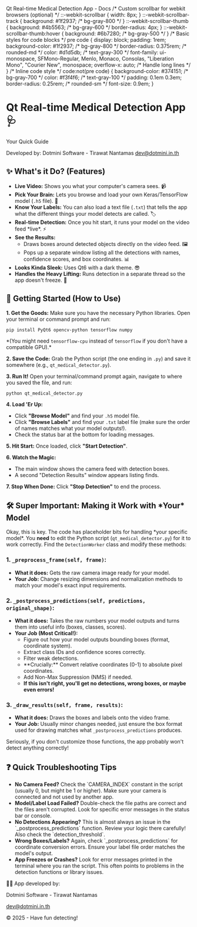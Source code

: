   Qt Real-time Medical Detection App - Docs /\* Custom scrollbar for webkit browsers (optional) \*/ ::-webkit-scrollbar { width: 8px; } ::-webkit-scrollbar-track { background: #1f2937; /\* bg-gray-800 \*/ } ::-webkit-scrollbar-thumb { background: #4b5563; /\* bg-gray-600 \*/ border-radius: 4px; } ::-webkit-scrollbar-thumb:hover { background: #6b7280; /\* bg-gray-500 \*/ } /\* Basic styles for code blocks \*/ pre code { display: block; padding: 1rem; background-color: #1f2937; /\* bg-gray-800 \*/ border-radius: 0.375rem; /\* rounded-md \*/ color: #d1d5db; /\* text-gray-300 \*/ font-family: ui-monospace, SFMono-Regular, Menlo, Monaco, Consolas, "Liberation Mono", "Courier New", monospace; overflow-x: auto; /\* Handle long lines \*/ } /\* Inline code style \*/ code:not(pre code) { background-color: #374151; /\* bg-gray-700 \*/ color: #f3f4f6; /\* text-gray-100 \*/ padding: 0.1em 0.3em; border-radius: 0.25rem; /\* rounded-sm \*/ font-size: 0.9em; }

Qt Real-time Medical Detection App 🩺
=====================================

Your Quick Guide

Developed by: Dotmini Software - Tirawat Nantamas [dev@dotmini.in.th](mailto:dev@dotmini.in.th)

✨ What's it Do? (Features)
--------------------------

*   **Live Video:** Shows you what your computer's camera sees. 📹
*   **Pick Your Brain:** Lets you browse and load your own Keras/TensorFlow model (`.h5` file). 🧠
*   **Know Your Labels:** You can also load a text file (`.txt`) that tells the app what the different things your model detects are called. 🏷️
*   **Real-time Detection:** Once you hit start, it runs your model on the video feed \*live\*. ⚡
*   **See the Results:**
    *   Draws boxes around detected objects directly on the video feed. 🖼️
    *   Pops up a separate window listing all the detections with names, confidence scores, and box coordinates. 📊
*   **Looks Kinda Sleek:** Uses Qt6 with a dark theme. 😎
*   **Handles the Heavy Lifting:** Runs detection in a separate thread so the app doesn't freeze. 💪

🚀 Getting Started (How to Use)
-------------------------------

**1\. Get the Goods:** Make sure you have the necessary Python libraries. Open your terminal or command prompt and run:

    pip install PyQt6 opencv-python tensorflow numpy

\*(You might need `tensorflow-cpu` instead of `tensorflow` if you don't have a compatible GPU).\*

**2\. Save the Code:** Grab the Python script (the one ending in `.py`) and save it somewhere (e.g., `qt_medical_detector.py`).

**3\. Run It!** Open your terminal/command prompt again, navigate to where you saved the file, and run:

    python qt_medical_detector.py

**4\. Load 'Er Up:**

*   Click **"Browse Model"** and find your `.h5` model file.
*   Click **"Browse Labels"** and find your `.txt` label file (make sure the order of names matches what your model outputs!).
*   Check the status bar at the bottom for loading messages.

**5\. Hit Start:** Once loaded, click **"Start Detection"**.

**6\. Watch the Magic:**

*   The main window shows the camera feed with detection boxes.
*   A second "Detection Results" window appears listing finds.

**7\. Stop When Done:** Click **"Stop Detection"** to end the process.

🛠️ Super Important: Making it Work with \*Your\* Model
-------------------------------------------------------

Okay, this is key. The code has placeholder bits for handling \*your specific model\*. You **need** to edit the Python script (`qt_medical_detector.py`) for it to work correctly. Find the `DetectionWorker` class and modify these methods:

### 1\. `_preprocess_frame(self, frame)`:

*   **What it does:** Gets the raw camera image ready for your model.
*   **Your Job:** Change resizing dimensions and normalization methods to match your model's exact input requirements.

### 2\. `_postprocess_predictions(self, predictions, original_shape)`:

*   **What it does:** Takes the raw numbers your model outputs and turns them into useful info (boxes, classes, scores).
*   **Your Job (Most Critical!):**
    *   Figure out how your model outputs bounding boxes (format, coordinate system).
    *   Extract class IDs and confidence scores correctly.
    *   Filter weak detections.
    *   \*\*Crucially:\*\* Convert relative coordinates (0-1) to absolute pixel coordinates.
    *   Add Non-Max Suppression (NMS) if needed.
    *   **If this isn't right, you'll get no detections, wrong boxes, or maybe even errors!**

### 3\. `_draw_results(self, frame, results)`:

*   **What it does:** Draws the boxes and labels onto the video frame.
*   **Your Job:** Usually minor changes needed, just ensure the box format used for drawing matches what `_postprocess_predictions` produces.

Seriously, if you don't customize those functions, the app probably won't detect anything correctly!

❓ Quick Troubleshooting Tips
----------------------------

*   **No Camera Feed?** Check the \`CAMERA\_INDEX\` constant in the script (usually 0, but might be 1 or higher). Make sure your camera is connected and not used by another app.
*   **Model/Label Load Failed?** Double-check the file paths are correct and the files aren't corrupted. Look for specific error messages in the status bar or console.
*   **No Detections Appearing?** This is almost always an issue in the \`\_postprocess\_predictions\` function. Review your logic there carefully! Also check the \`detection\_threshold\`.
*   **Wrong Boxes/Labels?** Again, check \`\_postprocess\_predictions\` for coordinate conversion errors. Ensure your label file order matches the model's output.
*   **App Freezes or Crashes?** Look for error messages printed in the terminal where you ran the script. This often points to problems in the detection functions or library issues.

🧑‍💻 App developed by:

Dotmini Software - Tirawat Nantamas

[dev@dotmini.in.th](mailto:dev@dotmini.in.th)

© 2025 - Have fun detecting!

